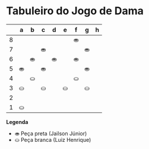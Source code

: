 # Tabuleiro do Jogo de Dama

|   | a | b | c | d | e | f | g | h |
|---|---|---|---|---|---|---|---|---|
| 8 |   |  |   |  |   | ⛂ |   |  |
| 7 |  |   | ⛂ |   |  |   | ⛂ |   |
| 6 |   | ⛂ |   |⛂  |   |⛂  |   |  |
| 5 | ⛂  |   | ⛂  |   |   |   | ⛂ |   |
| 4 |   | ⛀  |   |   |   | ⛀  |   |  |
| 3 | ⛀ |   | ⛀ |   | ⛀  |   | ⛀ |   |
| 2 |   |  |    |   |   |  |   |  |
| 1 | ⛀ |   |  | |  |   |   |   |

**Legenda**

- ⛂ Peça preta (Jailson Júnior)
- ⛀ Peça branca (Luiz Henrique)